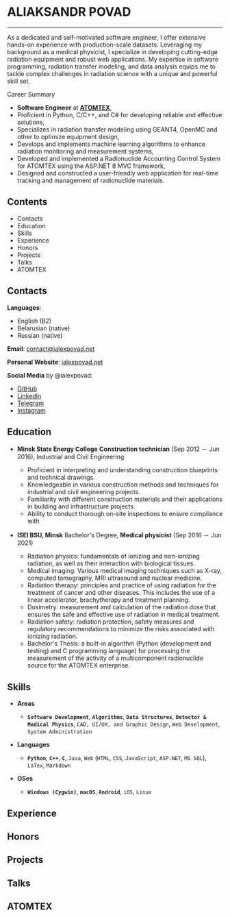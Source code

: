 # __ALIAKSANDR POVAD__

---

As a dedicated and self-motivated software engineer, I offer extensive hands-on experience with production-scale datasets. Leveraging my background as a medical physicist, I specialize in developing cutting-edge radiation equipment and robust web applications. My expertise in software programming, radiation transfer modeling, and data analysis equips me to tackle complex challenges in radiation science with a unique and powerful skill set.

Career Summary

- **Software Engineer** at **[ATOMTEX](https://atomtex.com)**,
- Proficient in Python, C/C++, and C# for developing reliable and effective solutions,
- Specializes in radiation transfer modeling using GEANT4, OpenMC and other to optimize equipment design,
- Develops and implements machine learning algorithms to enhance radiation monitoring and measurement systems,
- Developed and implemented a Radionuclide Accounting Control System for ATOMTEX using the ASP.NET 8 MVC framework,
- Designed and constructed a user-friendly web application for real-time tracking and management of radionuclide materials.

## Contents

- Contacts
- Education
- Skills
- Experience
- Honors
- Projects
- Talks
- ATOMTEX
 
## Contacts

**Languages**: 
- English (B2)
- Belarusian (native)
- Russian (native)

**Email**: [contact@ialexpovad.net](mailto:contact@ialexpovad.net)

**Personal Website**: [ialexpovad.net](https://ialexpovad.net)

**Social Media** by @ialexpovad:

- [GitHub](https://github.com/ialexpovad)
- [LinkedIn](https://www.linkedin.com/in/aliaksandr-povad-6154341a7/)
- [Telegram](https://t.me/ialexpovod)
- [Instagram](https://instagram.com/ialexpovad) 

## Education

- **Minsk State Energy College** 
    **Construction technician** (Sep 2012 － Jun 2016), Industrial and Civil Engineering
    - Proficient in interpreting and understanding construction blueprints and technical drawings.
    - Knowledgeable in various construction methods and techniques for industrial and civil engineering projects.
    - Familiarity with different construction materials and their applications in building and infrastructure projects.
    - Ability to conduct thorough on-site inspections to ensure compliance with
  
- **ISEI BSU, Minsk**
    Bachelor's Degree, **Medical physicist** (Sep 2016 － Jun 2021)
    - Radiation physics: fundamentals of ionizing and non-ionizing radiation, as well as their interaction with biological tissues.
    - Medical imaging: Various medical imaging techniques such as X-ray, computed tomography, MRI ultrasound and nuclear medicine.
    - Radiation therapy: principles and practice of using radiation for the treatment of cancer and other diseases. This includes the use of a linear accelerator, brachytherapy and treatment planning.
    - Dosimetry: measurement and calculation of the radiation dose that ensures the safe and effective use of radiation in medical treatment.
    - Radiation safety: radiation protection, safety measures and regulatory recommendations to minimize the risks associated with ionizing radiation.
    - Bachelor's Thesis: a built-in algorithm (Python (development and testing) and C programming language) for processing the measurement of the activity of a multicomponent radionuclide source for the ATOMTEX enterprise.
  
## Skills

- **Areas**
  - __`Software Development`__,  **`Algorithms`**, **`Data Structures`**, __`Detector & Medical Physics`__, `CAD, UI/UX, and Graphic Design`, `Web Development`, `System Administration`

- __Languages__
   - **`Python`**, **`C++`**, **`C`**, `Java`, `Web` (`HTML`, `CSS`, `JavaScript`, `ASP.NET`, `MS SQL`), `LaTex`, `Markdown`

- __OSes__
    - **`Windows (Cygwin)`**, **`macOS`**, __`Android`__, `iOS`, `Linux`


## Experience

<!-- TODO: Add experience details here -->

## Honors

<!-- TODO: Add honors here -->

## Projects

<!-- TODO: Add projects here -->

## Talks

<!-- TODO: Add talks here -->

## ATOMTEX

<!-- TODO: Add work at ATOMTEX here -->
